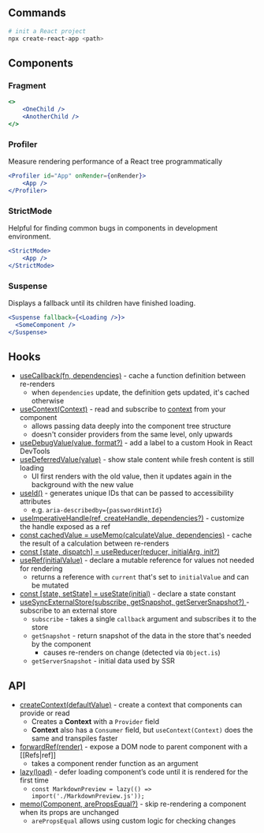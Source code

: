 ## Commands
```sh
# init a React project
npx create-react-app <path>
```

## Components

### Fragment
```jsx
<>
	<OneChild />
	<AnotherChild />
</>
```

### Profiler
Measure rendering performance of a React tree programmatically
```jsx
<Profiler id="App" onRender={onRender}>
	<App />
</Profiler>
```

### StrictMode
Helpful for finding common bugs in components in development environment.

```jsx
<StrictMode>
	<App />
</StrictMode>
```

### Suspense

Displays a fallback until its children have finished loading.

```jsx
<Suspense fallback={<Loading />}>
  <SomeComponent />
</Suspense>
```

## Hooks

-   [useCallback(fn, dependencies)](https://beta.reactjs.org/reference/react/useCallback) - cache a function definition between re-renders
	- when `dependencies` update, the definition gets updated, it's cached otherwise
-   [useContext(Context)](https://beta.reactjs.org/reference/react/useContext) - read and subscribe to [context](https://beta.reactjs.org/learn/passing-data-deeply-with-context) from your component
	- allows passing data deeply into the component tree structure
	- doesn't consider providers from the same level, only upwards
-   [useDebugValue(value, format?)](https://beta.reactjs.org/reference/react/useDebugValue) - add a label to a custom Hook in React DevTools
-   [useDeferredValue(value)](https://beta.reactjs.org/reference/react/useDeferredValue) - show stale content while fresh content is still loading
	- UI first renders with the old value, then it updates again in the background with the new value
-   [useId()](https://beta.reactjs.org/reference/react/useId) - generates unique IDs that can be passed to accessibility attributes
	- e.g. `aria-describedby={passwordHintId}`
-   [useImperativeHandle(ref, createHandle, dependencies?)](https://beta.reactjs.org/reference/react/useImperativeHandle) - customize the handle exposed as a ref
-   [const cachedValue = useMemo(calculateValue, dependencies)](https://beta.reactjs.org/reference/react/useMemo) - cache the result of a calculation between re-renders
-   [const [state, dispatch] = useReducer(reducer, initialArg, init?)](https://beta.reactjs.org/reference/react/useReducer)
-   [useRef(initialValue)](https://beta.reactjs.org/reference/react/useRef) - declare a mutable reference for values not needed for rendering
	- returns a reference with `current` that's set to `initialValue` and can be mutated
-   [const [state, setState] = useState(initial)](https://beta.reactjs.org/reference/react/useState) - declare a state constant
-   [useSyncExternalStore(subscribe, getSnapshot, getServerSnapshot?)
](https://beta.reactjs.org/reference/react/useSyncExternalStore) - subscribe to an external store
	- `subscribe` - takes a single `callback` argument and subscribes it to the store
	- `getSnapshot` - return snapshot of the data in the store that's needed by the component
		- causes re-renders on change (detected via `Object.is`) 
	- `getServerSnapshot` - initial data used by SSR

## API
-   [createContext(defaultValue)](https://beta.reactjs.org/reference/react/createContext) - create a context that components can provide or read
	- Creates a **Context** with a `Provider` field 
	- **Context** also has a `Consumer` field, but `useContext(Context)` does the same and transpiles faster
-   [forwardRef(render)](https://beta.reactjs.org/reference/react/forwardRef) - expose a DOM node to parent component with a [[Refs|ref]]
	- takes a component render function as an argument
-   [lazy(load)](https://beta.reactjs.org/reference/react/lazy) - defer loading component’s code until it is rendered for the first time
	- `const MarkdownPreview = lazy(() => import('./MarkdownPreview.js'));`
-   [memo(Component, arePropsEqual?)](https://beta.reactjs.org/reference/react/memo) - skip re-rendering a component when its props are unchanged
	- `arePropsEqual` allows using custom logic for checking changes
